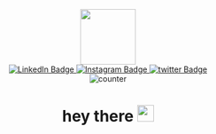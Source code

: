<div id="header" align="center">
  <img src="https://media.giphy.com/media/M9gbBd9nbDrOTu1Mqx/giphy.gif" width="100"/>
<div id="badges">
  <a href="https://www.linkedin.com/in/ubed-shaikh">
    <img src="https://img.shields.io/badge/LinkedIn-blue?style=for-the-badge&logo=linkedin&logoColor=white" alt="LinkedIn Badge"/>
  </a>
  <a href="https://instagram.com/__ubed_shaikh__?igshid=MGNiNDI5ZTU=">
    <img src="https://img.shields.io/badge/Instagarm-red?style=for-the-badge&logo=instagram&logoColor=white" alt="Instagram Badge"/>
  </a>
  <a href="https://twitter.com/_ubed_shaikh_">
    <img src="https://img.shields.io/badge/Twitter-blue?style=for-the-badge&logo=twitter&logoColor=white" alt="twitter Badge"/>
  </a>
  <div id="badge"> 
    <img src= "https://komarev.com/ghpvc/?username=ubeds12&color=red&style=for-the-badge" alt="counter">
    <h1>
  hey there
  <img src="https://media.giphy.com/media/hvRJCLFzcasrR4ia7z/giphy.gif" width="30px"/>
</h1>
</div>
